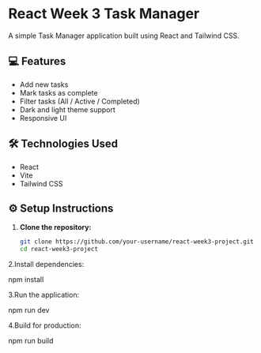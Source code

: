 # React Week 3 Task Manager

A simple Task Manager application built using React and Tailwind CSS.

## 💻 Features

- Add new tasks
- Mark tasks as complete
- Filter tasks (All / Active / Completed)
- Dark and light theme support
- Responsive UI

## 🛠️ Technologies Used

- React
- Vite
- Tailwind CSS

## ⚙️ Setup Instructions

1. **Clone the repository:**

   ```bash
   git clone https://github.com/your-username/react-week3-project.git
   cd react-week3-project
   ```

2.Install dependencies:

npm install

3.Run the application:

npm run dev

4.Build for production:

npm run build
